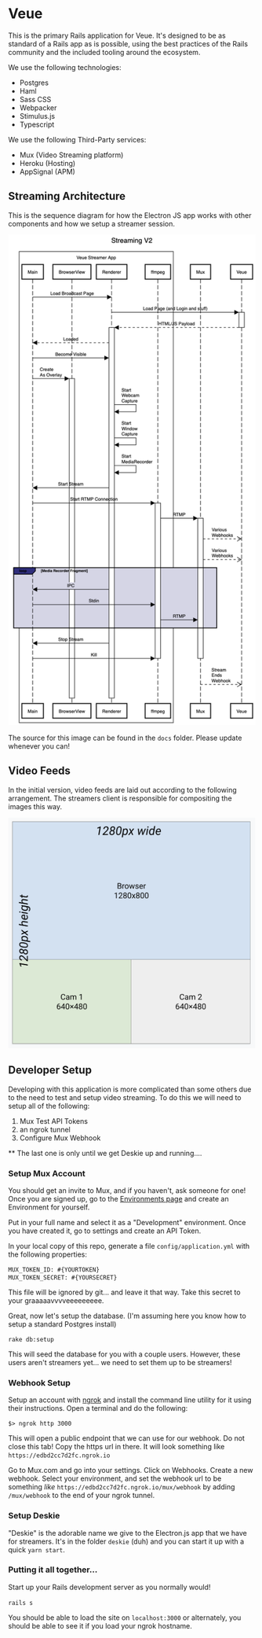 # Veue

This is the primary Rails application for Veue. It's designed to be as standard of a Rails app as is possible,
using the best practices of the Rails community and the included tooling around the ecosystem.

We use the following technologies:

- Postgres
- Haml
- Sass CSS
- Webpacker
- Stimulus.js
- Typescript

We use the following Third-Party services:

- Mux (Video Streaming platform)
- Heroku (Hosting)
- AppSignal (APM)

## Streaming Architecture

This is the sequence diagram for how the Electron JS app works with other components and how we setup a
streamer session.

![Sequence Diagram](docs/Streamer%20Sequence%20Diagram.png)

The source for this image can be found in the `docs` folder. Please update whenever you can!

## Video Feeds

In the initial version, video feeds are laid out according to the following arrangement. The
streamers client is responsible for compositing the images this way.

![Video Layout](docs/Video%20Feed%20Layout%20and%20Specification.png)

## Developer Setup

Developing with this application is more complicated than some others due to the need to test and setup
video streaming. To do this we will need to setup all of the following:

1. Mux Test API Tokens
2. an ngrok tunnel
3. Configure Mux Webhook

\*\* The last one is only until we get Deskie up and running....

### Setup Mux Account

You should get an invite to Mux, and if you haven't, ask someone for one! Once you are signed up, go to the
[Environments page](https://dashboard.mux.com/environments) and create an Environment for yourself.

Put in your full name and select it as a "Development" environment. Once you have created it, go to settings
and create an API Token.

In your local copy of this repo, generate a file `config/application.yml` with the following properties:

```
MUX_TOKEN_ID: #{YOURTOKEN}
MUX_TOKEN_SECRET: #{YOURSECRET}
```

This file will be ignored by git... and leave it that way. Take this secret to your graaaaavvvveeeeeeeee.

Great, now let's setup the database. (I'm assuming here you know how to setup a standard Postgres install)

```
rake db:setup
```

This will seed the database for you with a couple users. However, these users aren't streamers yet... we need
to set them up to be streamers!

### Webhook Setup

Setup an account with [ngrok](https://ngrok.com/) and install the command line utility for it using their instructions.
Open a terminal and do the following:

```
$> ngrok http 3000
```

This will open a public endpoint that we can use for our webhook. Do not close this tab! Copy the https url in there.
It will look something like `https://edbd2cc7d2fc.ngrok.io`

Go to Mux.com and go into your settings. Click on Webhooks. Create a new webhook. Select your environment, and
set the webhook url to be something _like_ `https://edbd2cc7d2fc.ngrok.io/mux/webhook` by adding `/mux/webhook` to the
end of your ngrok tunnel.

### Setup Deskie

"Deskie" is the adorable name we give to the Electron.js app that we have for streamers. It's in the folder
`deskie` (duh) and you can start it up with a quick `yarn start`.

### Putting it all together...

Start up your Rails development server as you normally would!

`rails s`

You should be able to load the site on `localhost:3000` or alternately, you should be able to see it
if you load your ngrok hostname.
